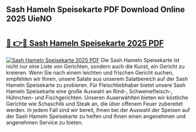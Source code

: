 ## Sash Hameln Speisekarte PDF Download Online 2025 UieNO

# <h2><a href="http://gc9z92.nevu.top/?p=Sash+Hameln+Speisekarte">🔗 👉🔴 Sash Hameln Speisekarte 2025 PDF</a></h2>

[![Sash Hameln Speisekarte 2025 PDF](https://i.imgur.com/dBaPXMq.png)](http://gc9z92.nevu.top/?p=Sash+Hameln+Speisekarte)
Die Sash Hameln Speisekarte ist nicht nur eine Liste von Gerichten, sondern auch die Kunst, ein Gericht zu kreieren. Wenn Sie nach einem leichten und frischen Gericht suchen, empfehlen wir Ihnen, unsere Salate aus unserem Salatbereich auf der Sash Hameln Speisekarte zu probieren. Für Fleischliebhaber bietet unsere Sash Hameln Speisekarte eine große Auswahl an Rind-, Schweinefleisch-, Hühnchen- und Fischgerichten. Unseren Auserwählten bieten wir köstliche Gerichte wie Schaschlik und Steak an, die über offenem Feuer zubereitet werden. In jedem Fall sind wir bereit, Ihnen bei der Auswahl der Speisen auf der Sash Hameln Speisekarte zu helfen und Ihnen einen angenehmen und angenehmen Service zu bieten.
